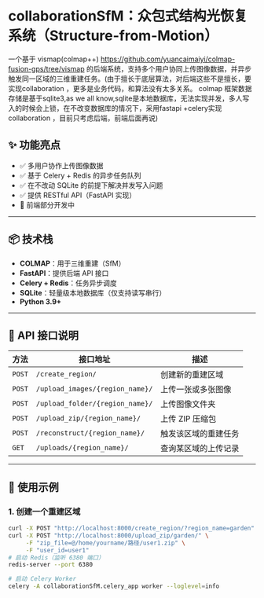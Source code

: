 # collaborationSfM：众包式结构光恢复系统（Structure-from-Motion）

一个基于 vismap(colmap++) https://github.com/yuancaimaiyi/colmap-fusion-gps/tree/vismap 的后端系统，支持多个用户协同上传图像数据，并异步触发同一区域的三维重建任务。(由于擅长于底层算法，对后端这些不是擅长，要实现collaboration ，更多是业务代码，和算法没有太多关系。
colmap 框架数据存储是基于sqlite3,as we all know,sqlite是本地数据库，无法实现并发，多人写入的时候会上锁，在不改变数据库的情况下，采用fastapi +celery实现
collaboration ，目前只考虑后端，前端后面再说)   

## ✨ 功能亮点

- ✅ 多用户协作上传图像数据
- ✅ 基于 Celery + Redis 的异步任务队列
- ✅ 在不改动 SQLite 的前提下解决并发写入问题
- ✅ 提供 RESTful API（FastAPI 实现）
- 🚧 前端部分开发中

---

## 📦 技术栈

- **COLMAP**：用于三维重建（SfM）
- **FastAPI**：提供后端 API 接口
- **Celery + Redis**：任务异步调度
- **SQLite**：轻量级本地数据库（仅支持读写串行）
- **Python 3.9+**

---

## 📡 API 接口说明

| 方法 | 接口地址 | 描述 |
|------|----------|------|
| `POST` | `/create_region/` | 创建新的重建区域 |
| `POST` | `/upload_images/{region_name}/` | 上传一张或多张图像 |
| `POST` | `/upload_folder/{region_name}/` | 上传图像文件夹 |
| `POST` | `/upload_zip/{region_name}/` | 上传 ZIP 压缩包 |
| `POST` | `/reconstruct/{region_name}/` | 触发该区域的重建任务 |
| `GET`  | `/uploads/{region_name}/` | 查询某区域的上传记录 |

---

## 🧪 使用示例

### 1. 创建一个重建区域

```bash
curl -X POST "http://localhost:8000/create_region/?region_name=garden"
curl -X POST "http://localhost:8000/upload_zip/garden/" \
     -F "zip_file=@/home/yourname/路径/user1.zip" \
     -F "user_id=user1"
# 启动 Redis（监听 6380 端口）
redis-server --port 6380

# 启动 Celery Worker
celery -A collaborationSfM.celery_app worker --loglevel=info
